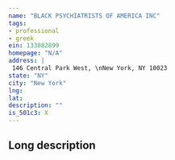 ```yaml
---
name: "BLACK PSYCHIATRISTS OF AMERICA INC"
tags:
- professional
- greek
ein: 133082899
homepage: "N/A"
address: |
 146 Central Park West, \nNew York, NY 10023
state: "NY"
city: "New York"
lng: 
lat: 
description: ""
is_501c3: X
---
```


## Long description


